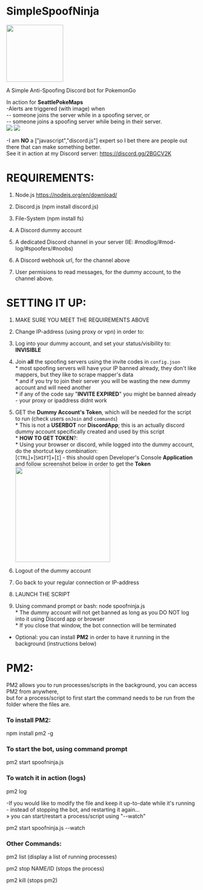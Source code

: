 # SimpleSpoofNinja 
<img src="https://raw.githubusercontent.com/JennerPalacios/SimpleSpoofNinja/master/img/Ninja.png" height="150" />

A Simple Anti-Spoofing Discord bot for PokemonGo

In action for <b>SeattlePokeMaps</b><br />
-Alerts are triggered (with image) when <br />
-- someone joins the server while in a spoofing server, or<br />
-- someone joins a spoofing server while being in their server.<br />
<img src="https://raw.githubusercontent.com/JennerPalacios/SimpleSpoofNinja/master/img/SpoofNinja.png" />
<img src="https://raw.githubusercontent.com/JennerPalacios/SimpleSpoofNinja/master/img/SpoofCheck.png" />

-I am **NO** a ["javascript","discord.js"] expert so I bet there are people out there that can make something better.<br />
See it in action at my Discord server: https://discord.gg/2BGCV2K 

# REQUIREMENTS:
1) Node.js https://nodejs.org/en/download/  

2) Discord.js (npm install discord.js) 

3) File-System (npm install fs) 

4) A Discord dummy account

5) A dedicated Discord channel in your server (IE: #modlog/#mod-log/#spoofers/#noobs)

6) A Discord webhook url, for the channel above

7) User permisions to read messages, for the dummy account, to the channel above.

# SETTING IT UP:
1. MAKE SURE YOU MEET THE REQUIREMENTS ABOVE

2. Change IP-address (using proxy or vpn) in order to:<br />
  1. Log into your dummy account, and set your status/visibility to: **INVISIBLE**<br />
  2. Join **all** the spoofing servers using the invite codes in `config.json`<br />
    * most spoofing servers will have your IP banned already, they don't like mappers, but they like to scrape mapper's data<br />
    * and if you try to join their server you will be wasting the new dummy account and will need another<br />
    * if any of the code say "**INVITE EXPIRED**" you might be banned already - your proxy or ipaddress didnt work<br />
  3. GET the **Dummy Account's Token**, which will be needed for the script to run (check users `onJoin` and `commands`)<br />
    * This is not a **USERBOT** nor **DiscordApp**; this is an actually discord dummy account specifically created and used by this script<br />
    * **HOW TO GET TOKEN**?:<br />
    * Using your browser or discord, while logged into the dummy account, do the shortcut key combination:<br />
    [`CTRL`]+[`SHIFT`]+[`I`] - this should open Developer's Console **Application** and follow screenshot below in order to get the **Token**<br />
    <img src="https://raw.githubusercontent.com/JennerPalacios/SimpleSpoofNinja/master/img/Token.jpg" height="250" /><br />
    
3. Logout of the dummy account<br />

4. Go back to your regular connection or IP-address

5. LAUNCH THE SCRIPT
  1. Using command prompt or bash: node spoofninja.js<br />
    * The dummy account will not get banned as long as you DO NOT log into it using Discord app or browser<br />
    * If you close that window, the bot connection will be terminated<br />
  * Optional: you can install <b>PM2</b> in order to have it running in the background (instructions below)

# PM2:
PM2 allows you to run processes/scripts in the background, you can access PM2 from anywhere, <br />
but for a process/script to first start the command needs to be run from the folder where the files are.

### To install PM2:
npm install pm2 -g

### To start the bot, using command prompt
pm2 start spoofninja.js

### To watch it in action (logs)
pm2 log

-If you would like to modify the file and keep it up-to-date while it's running - instead of stopping the bot, and restarting it again...<br />
» you can start/restart a process/script using "--watch"

pm2 start spoofninja.js --watch

### Other Commands:

pm2 list (display a list of running processes)

pm2 stop NAME/ID (stops the process)

pm2 kill (stops pm2)
